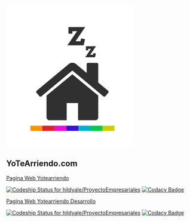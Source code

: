 ![alt text](https://raw.githubusercontent.com/hildyale/ProyectoEmpresariales/master/src/reyotearriendo/logo-3.png)
## YoTeArriendo.com

[Pagina Web Yotearriendo](https://yotearriendo.herokuapp.com/)

[ ![Codeship Status for hildyale/ProyectoEmpresariales](https://app.codeship.com/projects/363a2730-3833-0136-e49c-3e0052f26283/status?branch=master)](https://app.codeship.com/projects/289812)
[![Codacy Badge](https://api.codacy.com/project/badge/Grade/1a4dce9681494ee7bac75669033af179)](https://www.codacy.com/app/yotearriendo/ProyectoEmpresariales?utm_source=github.com&amp;utm_medium=referral&amp;utm_content=hildyale/ProyectoEmpresariales&amp;utm_campaign=Badge_Grade)

[Pagina Web Yotearriendo Desarrollo](https://yotearriendodev.herokuapp.com/)

[ ![Codeship Status for hildyale/ProyectoEmpresariales](https://app.codeship.com/projects/363a2730-3833-0136-e49c-3e0052f26283/status?branch=develop)](https://app.codeship.com/projects/289812)
[![Codacy Badge](https://api.codacy.com/project/badge/Grade/1a4dce9681494ee7bac75669033af179)](https://www.codacy.com/app/yotearriendo/ProyectoEmpresariales?utm_source=github.com&amp;utm_medium=referral&amp;utm_content=hildyale/ProyectoEmpresariales&amp;utm_campaign=Badge_Grade)
